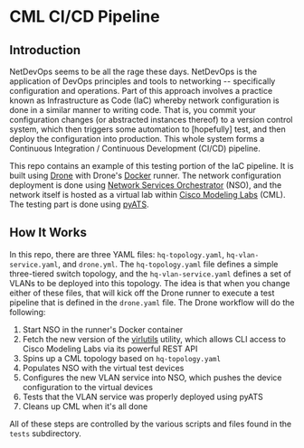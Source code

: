 # CML CI/CD Pipeline

## Introduction

NetDevOps seems to be all the rage these days.  NetDevOps is the application of DevOps principles and tools to networking -- specifically configuration and operations.  Part of this approach involves a practice known as Infrastructure as Code (IaC) whereby network configuration is done in a similar manner to writing code.  That is, you commit your configuration changes (or abstracted instances thereof) to a version control system, which then triggers some automation to [hopefully] test, and then deploy the configuration into production.  This whole system forms a Continuous Integration / Continuous Development (CI/CD) pipeline.

This repo contains an example of this testing portion of the IaC pipeline.  It is built using [Drone](https://drone.io) with Drone's [Docker](https://docs.drone.io/runner/docker/overview/) runner.  The network configuration deployment is done using [Network Services Orchestrator](https://developer.cisco.com/site/nso/) (NSO), and the network itself is hosted as a virtual lab within [Cisco Modeling Labs](https://developer.cisco.com/modeling-labs) (CML).  The testing part is done using [pyATS](https://developer.cisco.com/pyats/).

## How It Works

In this repo, there are three YAML files: `hq-topology.yaml`, `hq-vlan-service.yaml`, and `drone.yml`.  The `hq-topology.yaml` file defines a simple three-tiered switch topology, and the `hq-vlan-service.yaml` defines a set of VLANs to be deployed into this topology.  The idea is that when you change either of these files, that will kick off the Drone runner to execute a test pipeline that is defined in the `drone.yaml` file.  The Drone workflow will do the following:

1. Start NSO in the runner's Docker container
2. Fetch the new version of the [virlutils](https://github.com/CiscoDevNet/virlutils) utility, which allows CLI access to Cisco Modeling Labs via its powerful REST API
3. Spins up a CML topology based on `hq-topology.yaml`
4. Populates NSO with the virtual test devices
5. Configures the new VLAN service into NSO, which pushes the device configuration to the virtual devices
6. Tests that the VLAN service was properly deployed using pyATS
7. Cleans up CML when it's all done

All of these steps are controlled by the various scripts and files found in the `tests` subdirectory.



